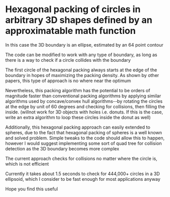 
# Hexagonal packing of circles in arbitrary 3D shapes defined by an approximatable math function

In this case the 3D boundary is an ellipse, estimated by an 64 point contour

The code can be modified to work with any type of boundary, as long as there is a way to check if a circle collides with the boundary

The first circle of the hexagonal packing always starts at the edge of the boundary in hopes of maximizing the packing density. As shown by other papers, this type of approach is no where near the optimum

Nevertheless, this packing algorithm has the potential to be orders of magnitude faster than conventional packing algorithms by applying similar algorithms used by concave/convex hull algorithms--by rotating the circles at the edge by unit of 60 degrees and checking for collisions, then filling the inside. (willnot work for 3D objects with holes i.e. donuts. If this is the case, write an extra algorithm to loop these circles inside the donut as well)

Additionally, this hexagonal packing approach can easily extended to spheres, due to the fact that hexagonal packing of spheres is a well known and solved problem. Simple tweaks to the code should allow this to happen, however I would suggest implementing some sort of quad tree for collision detection as the 3D boundary becomes more complex

The current approach checks for collisions no matter where the circle is, which is not efficient

Currently it takes about 1.5 seconds to check for 444,000+ circles in a 3D ellipsoid, which I consider to be fast enough for most applications anyway

Hope you find this useful
